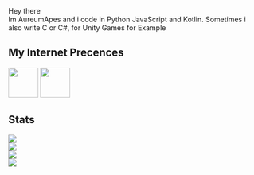 <div>
Hey there <br>
Im AureumApes and i code in Python JavaScript and Kotlin.
Sometimes i also write C or C#, for Unity Games for Example

## My Internet Precences
<span>
<a href="https://discord.com/users/608920482284306434"><img height="60" width="60" src="https://cdn.jsdelivr.net/npm/simple-icons@v4/icons/discord.svg"/></a>
 <a href="https://www.reddit.com/user/AureumApes"><img height="60" width="60" src="https://cdn.jsdelivr.net/npm/simple-icons@4.22.0/icons/reddit.svg"></a>
</span>

## Stats
 ![](https://discord.c99.nl/widget/theme-4/608920482284306434.png)<br>
![](https://github-readme-stats.vercel.app/api?username=AureumApes&show_icons=true&count_private=true&theme=radical)<br>
![](https://github-readme-stats.vercel.app/api/top-langs/?username=AureumApes&theme=radical)<br>
![](https://github-profile-trophy.vercel.app/?username=AureumApes&theme=radical)
